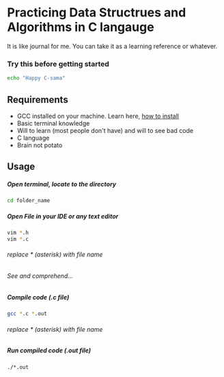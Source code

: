 
# Practicing Data Structrues and Algorithms in C langauge
It is like journal for me. You can take it as a learning reference or whatever.

### Try this before getting started

```bash
echo "Happy C-sama"
```

## Requirements
 - GCC installed on your machine. Learn here, [how to install](https://gcc.gnu.org/install/binaries.html)
 - Basic terminal knowledge
 - Will to learn (most people don't have) and will to see bad code
 - C language
 - Brain not potato

## Usage
##### Open terminal, locate to the directory

```bash
cd folder_name

```
##### Open File in your IDE or any text editor

```bash
vim *.h
vim *.c
```
###### replace * (asterisk) with file name
###### See and comprehend...

##### Compile code (.c file)
```bash
gcc *.c *.out
```
###### replace * (asterisk) with file name

##### Run compiled code (.out file)
```bash
./*.out
```